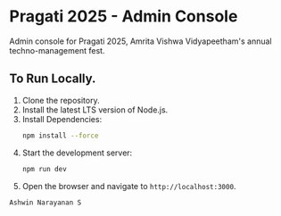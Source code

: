 # Pragati 2025 - Admin Console

Admin console for Pragati 2025, Amrita Vishwa Vidyapeetham's annual techno-management fest.

## To Run Locally.

1. Clone the repository.
2. Install the latest LTS version of Node.js.
3. Install Dependencies:
    ```bash
    npm install --force
    ```
4. Start the development server:
    ```bash
    npm run dev
    ```
5. Open the browser and navigate to `http://localhost:3000`.

`Ashwin Narayanan S`
